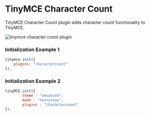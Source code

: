 # TinyMCE Character Count
TinyMCE Character Count plugin adds character count functionality to TinyMCE.

![tinymce character count plugin](https://cloud.githubusercontent.com/assets/6195199/8308722/aab9061e-19db-11e5-8980-4ce073c707f0.png)

### Initialization Example 1

```javascript
tinymce.init({
    plugins: "charactercount"
});
```

### Initialization Example 2

```javascript
tinyMCE.init({
        theme : "advanced",
        mode : "textareas",
        plugins : "charactercount"
});
```
